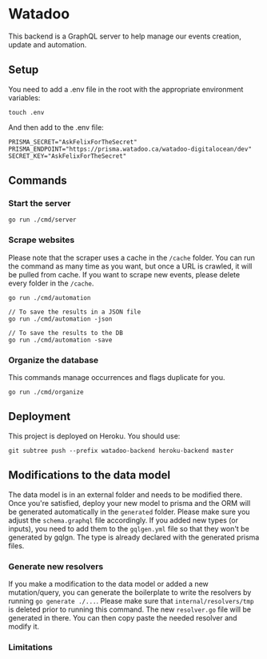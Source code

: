 # Watadoo

This backend is a GraphQL server to help manage our events creation, update and automation.

## Setup

You need to add a .env file in the root with the appropriate environment variables:

```
touch .env
```

And then add to the .env file:

```
PRISMA_SECRET="AskFelixForTheSecret"
PRISMA_ENDPOINT="https://prisma.watadoo.ca/watadoo-digitalocean/dev"
SECRET_KEY="AskFelixForTheSecret"
```
## Commands

### Start the server

```go run ./cmd/server```

### Scrape websites

Please note that the scraper uses a cache in the ```/cache``` folder. You can run the command as many time as you want, but once a URL is crawled, it will be pulled from cache. If you want to scrape new events, please delete every folder in the ```/cache```.

```
go run ./cmd/automation

// To save the results in a JSON file
go run ./cmd/automation -json

// To save the results to the DB
go run ./cmd/automation -save
```

### Organize the database

This commands manage occurrences and flags duplicate for you.

```go run ./cmd/organize```

## Deployment

This project is deployed on Heroku. You should use:

```
git subtree push --prefix watadoo-backend heroku-backend master
```

## Modifications to the data model

The data model is in an external folder and needs to be modified there. Once you're satisfied, deploy your new model to prisma and the ORM will be generated automatically in the ```generated``` folder. Please make sure you adjust the ```schema.graphql``` file accordingly. If you added new types (or inputs), you need to add them to the ```gqlgen.yml``` file so that they won't be generated by gqlgn. The type is already declared with the generated prisma files.

### Generate new resolvers

If you make a modification to the data model or added a new mutation/query, you can generate the boilerplate to write the resolvers by running ```go generate ./...```. Please make sure that ```internal/resolvers/tmp``` is deleted prior to running this command. The new ```resolver.go``` file will be generated in there. You can then copy paste the needed resolver and modify it.

### Limitations